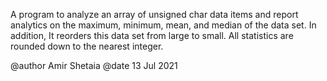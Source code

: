 A program to analyze an array of unsigned char data items and report analytics on the maximum, minimum, mean, and median of the data set.
In addition, It reorders this data set from large to small. All statistics are rounded down to the nearest integer.

@author Amir Shetaia
@date 13 Jul 2021
